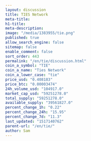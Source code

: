 ```yaml
---
layout: discussion
title: TIES Network
meta-title: 
h1-title: 
meta-description: 
image: "/media/1383955/tie.png"
published: true
allow_search_engine: false
sitemap: false
enable_comment: false
sort_order: 443
permalink: "/en/tie/discussion.html"
coin_a_symbol: "TIE"
coin_a_name: "Ties Network"
coin_a_lower_case: "tie"
price_usd: "0.408183"
price_btc: "0.00003474"
24h_volume_usd: "104917.0"
market_cap_usd: "59251278.0"
total_supply: "59251278.0"
available_supply: "39561827.0"
percent_change_1h: "0.22"
percent_change_24h: "15.95"
percent_change_7d: "11.3"
last_updated: "1517140762"
parent-url: "/en/tie/"
author: Sam
---
```


